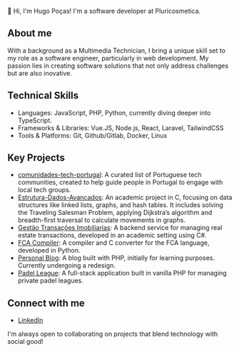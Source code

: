  👋 Hi, I'm Hugo Poças! I'm a software developer at Pluricosmetica.

 ## About me

 With a background as a Multimedia Technician, I bring a unique skill set to my role as a software engineer, particularly in web development. My passion lies in creating software solutions that not only address challenges but are also inovative.

 ## Technical Skills
 - Languages: JavaScript, PHP, Python, currently diving deeper into TypeScript.
 - Frameworks & Libraries: Vue.JS, Node.js, React, Laravel, TailwindCSS
 - Tools & Platforms: Git, Github/Gitlab, Docker, Linux
 
 ## Key Projects

- [comunidades-tech-portugal](https://github.com/zorkpt/comunidades-tech-portugal): A curated list of Portuguese tech communities, created to help guide people in Portugal to engage with local tech groups.
- [Estrutura-Dados-Avancados](https://github.com/zorkpt/Estrutura-Dados-Avancados): An academic project in C, focusing on data structures like linked lists, graphs, and hash tables. It includes solving the Traveling Salesman Problem, applying Dijkstra’s algorithm and breadth-first traversal to calculate movements in graphs.
- [Gestão Transações Imobiliarias](https://github.com/zorkpt/repo_ProjetoGestaoTransacoesImobiliarias): A backend service for managing real estate transactions, developed in an academic setting using C#.
- [FCA Compiler](https://github.com/zorkpt/FCA-Compiler): A compiler and C converter for the FCA language, developed in Python.
- [Personal Blog](https://github.com/zorkpt/personal-blog): A blog built with PHP, initially for learning purposes. Currently undergoing a redesign.
- [Padel League](https://github.com/zorkpt/padel_league): A full-stack application built in vanilla PHP for managing private padel leagues.


## Connect with me

- [LinkedIn](https://www.linkedin.com/in/hugopocas/)

I'm always open to collaborating on projects that blend technology with social good!
